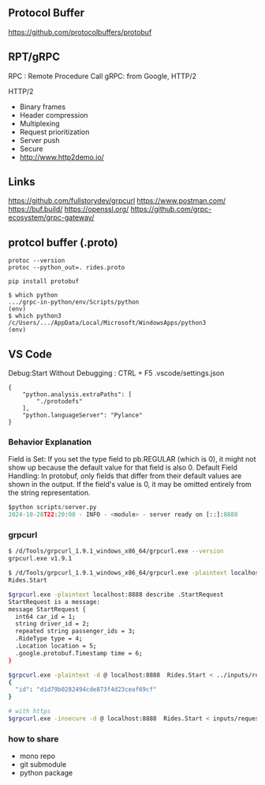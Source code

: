 ## Protocol Buffer
https://github.com/protocolbuffers/protobuf

## RPT/gRPC
RPC : Remote Procedure Call
gRPC: from Google, HTTP/2


HTTP/2
 - Binary frames
 - Header compression
 - Multiplexing
 - Request prioritization
 - Server push
 - Secure
 - http://www.http2demo.io/

## Links
https://github.com/fullstorydev/grpcurl
https://www.postman.com/
https://buf.build/
https://openssl.org/
https://github.com/grpc-ecosystem/grpc-gateway/


## protcol buffer (.proto)
```
protoc --version
protoc --python_out=. rides.proto

pip install protobuf
```

```
$ which python
.../grpc-in-python/env/Scripts/python
(env) 
$ which python3
/c/Users/.../AppData/Local/Microsoft/WindowsApps/python3
(env) 
```

## VS Code
Debug:Start Without Debugging : CTRL + F5
.vscode/settings.json
```
{
    "python.analysis.extraPaths": [
        "./protodefs"
    ],
    "python.languageServer": "Pylance"
}
```

### Behavior Explanation
Field is Set: If you set the type field to pb.REGULAR (which is 0), it might not show up because the default value for that field is also 0.
Default Field Handling: In protobuf, only fields that differ from their default values are shown in the output. If the field's value is 0, it may be omitted entirely from the string representation.

```python 
$python scripts/server.py
2024-10-28T22:20:00 - INFO - <module> - server ready on [::]:8888
```

### grpcurl
```sh
$ /d/Tools/grpcurl_1.9.1_windows_x86_64/grpcurl.exe --version
grpcurl.exe v1.9.1

$ /d/Tools/grpcurl_1.9.1_windows_x86_64/grpcurl.exe -plaintext localhost:8888 list Rides
Rides.Start

$grpcurl.exe -plaintext localhost:8888 describe .StartRequest
StartRequest is a message:
message StartRequest {
  int64 car_id = 1;
  string driver_id = 2;
  repeated string passenger_ids = 3;
  .RideType type = 4;
  .Location location = 5;
  .google.protobuf.Timestamp time = 6;
}

$grpcurl.exe -plaintext -d @ localhost:8888  Rides.Start < ../inputs/request.json
{
  "id": "d1d79b0282494cde873f4d23ceaf69cf"
}

# with https
$grpcurl.exe -insecure -d @ localhost:8888  Rides.Start < inputs/request.json
```


### how to share
- mono repo
- git submodule 
- python package
